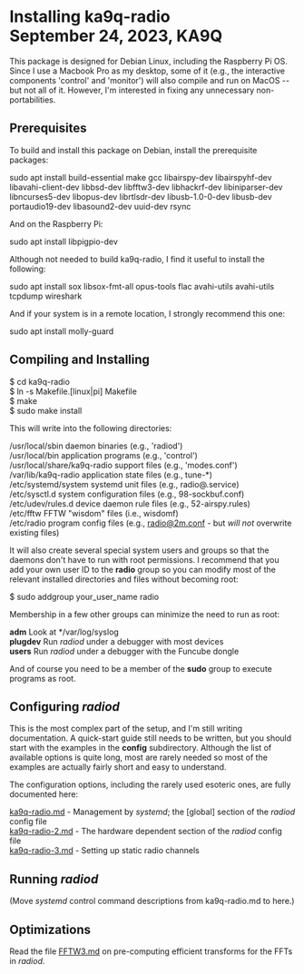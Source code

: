Installing ka9q-radio  
September 24, 2023, KA9Q
=====================
This package is designed for Debian Linux, including the Raspberry Pi
OS. Since I use a Macbook Pro as my desktop, some of it (e.g., the
interactive components 'control' and 'monitor') will also compile and
run on MacOS -- but not all of it. However, I'm interested in fixing
any unnecessary non-portabilities.

Prerequisites
-------------

To build and install this package on Debian, install the prerequisite packages:

sudo apt install build-essential make gcc libairspy-dev libairspyhf-dev libavahi-client-dev libbsd-dev libfftw3-dev libhackrf-dev libiniparser-dev libncurses5-dev libopus-dev librtlsdr-dev libusb-1.0-0-dev libusb-dev portaudio19-dev libasound2-dev uuid-dev rsync

And on the Raspberry Pi:

sudo apt install libpigpio-dev

Although not needed to build ka9q-radio, I find it useful to install the following:

sudo apt install sox libsox-fmt-all opus-tools flac avahi-utils avahi-utils tcpdump wireshark

And if your system is in a remote location, I strongly recommend this one:

sudo apt install molly-guard


Compiling and Installing
------------------------

$ cd ka9q-radio  
$ ln -s Makefile.[linux|pi] Makefile  
$ make  
$ sudo make install  

This will write into the following directories:

/usr/local/sbin	     	 	   daemon binaries (e.g., 'radiod')  
/usr/local/bin		 	   application programs (e.g., 'control')  
/usr/local/share/ka9q-radio	   support files (e.g., 'modes.conf')  
/var/lib/ka9q-radio		   application state files (e.g., tune-\*)  
/etc/systemd/system  		   systemd unit files (e.g., radio@.service)  
/etc/sysctl.d	    		   system configuration files (e.g., 98-sockbuf.conf)  
/etc/udev/rules.d		   device daemon rule files (e.g., 52-airspy.rules)  
/etc/fftw			   FFTW "wisdom" files (i.e., wisdomf)  
/etc/radio			   program config files (e.g., radio@2m.conf - but *will not* overwrite existing files)

It will also create several special system users and groups so that
the daemons don't have to run with root permissions. I recommend that
you add your own user ID to the **radio** group so you can 
modify most of the relevant installed directories and files without
becoming root:

$ sudo addgroup your_user_name radio

Membership in a few other groups can minimize the need to run as root:

**adm** Look at */var/log/syslog  
**plugdev** Run *radiod* under a debugger with most devices  
**users** Run *radiod* under a debugger with the Funcube dongle

And of course you need to be a member of the **sudo** group to execute programs as root.

Configuring *radiod*
--------------------

This is the most complex part of the setup, and I'm still writing documentation.
A quick-start guide still needs to be written, but you should start with the
examples in the **config** subdirectory. Although the list of available options is quite long,
most are rarely needed so most of the examples are actually fairly short and easy to understand.

The configuration options, including the rarely used esoteric ones,  are fully documented here:

[ka9q-radio.md](ka9q-radio.md) - Management by *systemd*; the [global] section of the *radiod* config file  
[ka9q-radio-2.md](ka9q-radio-2.md) - The hardware dependent section of the *radiod* config file  
[ka9q-radio-3.md](ka9q-radio-3.md) - Setting up static radio channels

Running *radiod*
----------------

(Move *systemd* control command descriptions from ka9q-radio.md to here.)

Optimizations
-------------

Read the file [FFTW3.md](FFTW3.md) on pre-computing efficient transforms for the FFTs in *radiod*.


